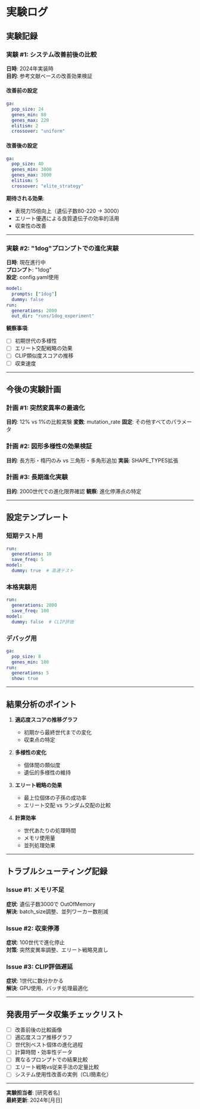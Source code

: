 # 実験ログ

## 実験記録

### 実験 #1: システム改善前後の比較
**日時**: 2024年実装時  
**目的**: 参考文献ベースの改善効果検証  

#### 改善前の設定
```yaml
ga:
  pop_size: 24
  genes_min: 80
  genes_max: 220
  elitism: 2
  crossover: "uniform"
```

#### 改善後の設定  
```yaml
ga:
  pop_size: 40
  genes_min: 3000
  genes_max: 3000
  elitism: 5
  crossover: "elite_strategy"
```

**期待される効果**:
- 表現力15倍向上（遺伝子数80-220 → 3000）
- エリート優遇による良質遺伝子の効率的活用
- 収束性の改善

---

### 実験 #2: "1dog"プロンプトでの進化実験
**日時**: 現在進行中  
**プロンプト**: "1dog"  
**設定**: config.yaml使用  

```yaml
model:
  prompts: ["1dog"]
  dummy: false
run:
  generations: 2000
  out_dir: "runs/1dog_experiment"
```

**観察事項**:
- [ ] 初期世代の多様性
- [ ] エリート交配戦略の効果
- [ ] CLIP類似度スコアの推移
- [ ] 収束速度

---

## 今後の実験計画

### 計画 #1: 突然変異率の最適化
**目的**: 12% vs 1%の比較実験
**変数**: mutation_rate
**固定**: その他すべてのパラメータ

### 計画 #2: 図形多様性の効果検証
**目的**: 長方形・楕円のみ vs 三角形・多角形追加
**実装**: SHAPE_TYPES拡張

### 計画 #3: 長期進化実験
**目的**: 2000世代での進化限界確認
**観察**: 進化停滞点の特定

---

## 設定テンプレート

### 短期テスト用
```yaml
run:
  generations: 10
  save_freq: 5
model:
  dummy: true  # 高速テスト
```

### 本格実験用
```yaml
run:
  generations: 2000
  save_freq: 100
model:
  dummy: false  # CLIP評価
```

### デバッグ用
```yaml
ga:
  pop_size: 8
  genes_min: 100
run:
  generations: 5
  show: true
```

---

## 結果分析のポイント

1. **適応度スコアの推移グラフ**
   - 初期から最終世代までの変化
   - 収束点の特定

2. **多様性の変化**
   - 個体間の類似度
   - 遺伝的多様性の維持

3. **エリート戦略の効果**
   - 最上位個体の子孫の成功率
   - エリート交配 vs ランダム交配の比較

4. **計算効率**
   - 世代あたりの処理時間
   - メモリ使用量
   - 並列処理効果

---

## トラブルシューティング記録

### Issue #1: メモリ不足
**症状**: 遺伝子数3000で OutOfMemory  
**解決**: batch_size調整、並列ワーカー数削減

### Issue #2: 収束停滞
**症状**: 100世代で進化停止  
**対策**: 突然変異率調整、エリート戦略見直し

### Issue #3: CLIP評価遅延
**症状**: 1世代に数分かかる  
**解決**: GPU使用、バッチ処理最適化

---

## 発表用データ収集チェックリスト

- [ ] 改善前後の比較画像
- [ ] 適応度スコア推移グラフ  
- [ ] 世代別ベスト個体の進化過程
- [ ] 計算時間・効率性データ
- [ ] 異なるプロンプトでの結果比較
- [ ] エリート戦略vs従来手法の定量比較
- [ ] システム使用性改善の実例（CLI簡素化）

---

**実験担当者**: [研究者名]  
**最終更新**: 2024年[月日]
